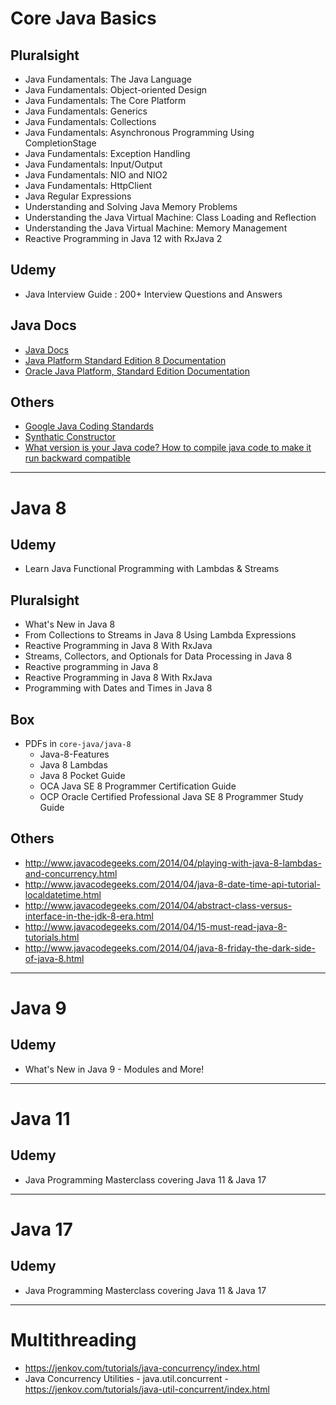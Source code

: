 # Core Java Basics

## Pluralsight
* Java Fundamentals: The Java Language
* Java Fundamentals: Object-oriented Design 
* Java Fundamentals: The Core Platform 
* Java Fundamentals: Generics 
* Java Fundamentals: Collections 
* Java Fundamentals: Asynchronous Programming Using CompletionStage
* Java Fundamentals: Exception Handling
* Java Fundamentals: Input/Output
* Java Fundamentals: NIO and NIO2
* Java Fundamentals: HttpClient
* Java Regular Expressions
* Understanding and Solving Java Memory Problems
* Understanding the Java Virtual Machine: Class Loading and Reflection
* Understanding the Java Virtual Machine: Memory Management 
* Reactive Programming in Java 12 with RxJava 2

## Udemy
* Java Interview Guide : 200+ Interview Questions and Answers

## Java Docs
* [Java Docs](http://docs.oracle.com/javase/tutorial/index.html)
* [Java Platform Standard Edition 8 Documentation](https://docs.oracle.com/javase/8/docs/index.html)
* [Oracle Java Platform, Standard Edition Documentation](https://docs.oracle.com/en/java/javase/index.html)

## Others
* [Google Java Coding Standards](http://google.github.io/styleguide/javaguide.html)
* [Synthatic Constructor](http://javapapers.com/core-java/java-synthetic-class-method-field/)
* [What version is your Java code? How to compile java code to make it run backward compatible](http://www.javaworld.com/article/2077388/core-java/what-version-is-your-java-code.html)

------
# Java 8
## Udemy
* Learn Java Functional Programming with Lambdas & Streams

## Pluralsight
* What's New in Java 8 
* From Collections to Streams in Java 8 Using Lambda Expressions 
* Reactive Programming in Java 8 With RxJava 
* Streams, Collectors, and Optionals for Data Processing in Java 8 
* Reactive programming in Java 8
* Reactive Programming in Java 8 With RxJava
* Programming with Dates and Times in Java 8

## Box
* PDFs in `core-java/java-8`
  * Java-8-Features
  * Java 8 Lambdas
  * Java 8 Pocket Guide
  * OCA Java SE 8 Programmer Certification Guide
  * OCP Oracle Certified Professional Java SE 8 Programmer Study Guide

## Others
* http://www.javacodegeeks.com/2014/04/playing-with-java-8-lambdas-and-concurrency.html
* http://www.javacodegeeks.com/2014/04/java-8-date-time-api-tutorial-localdatetime.html
* http://www.javacodegeeks.com/2014/04/abstract-class-versus-interface-in-the-jdk-8-era.html
* http://www.javacodegeeks.com/2014/04/15-must-read-java-8-tutorials.html
* http://www.javacodegeeks.com/2014/04/java-8-friday-the-dark-side-of-java-8.html
------
# Java 9
## Udemy
* What's New in Java 9 - Modules and More!
------
# Java 11
## Udemy
* Java Programming Masterclass covering Java 11 & Java 17
------
# Java 17
## Udemy
* Java Programming Masterclass covering Java 11 & Java 17
------
# Multithreading
* https://jenkov.com/tutorials/java-concurrency/index.html
* Java Concurrency Utilities - java.util.concurrent - https://jenkov.com/tutorials/java-util-concurrent/index.html
